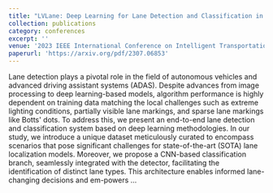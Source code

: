 ```yaml
---
title: "LVLane: Deep Learning for Lane Detection and Classification in Challenging Conditionss"
collection: publications
category: conferences
excerpt: ''
venue: '2023 IEEE International Conference on Intelligent Transportation Systems (ITSC)'
paperurl: 'https://arxiv.org/pdf/2307.06853'
---
```


Lane detection plays a pivotal role in the field of autonomous vehicles and advanced driving assistant systems (ADAS). Despite advances from image processing to deep learning-based models, algorithm performance is highly dependent on training data matching the local challenges such as extreme lighting conditions, partially visible lane markings, and sparse lane markings like Botts' dots. To address this, we present an end-to-end lane detection and classification system based on deep learning methodologies. In our study, we introduce a unique dataset meticulously curated to encompass scenarios that pose significant challenges for state-of-the-art (SOTA) lane localization models. Moreover, we propose a CNN-based classification branch, seamlessly integrated with the detector, facilitating the identification of distinct lane types. This architecture enables informed lane-changing decisions and em-powers …

